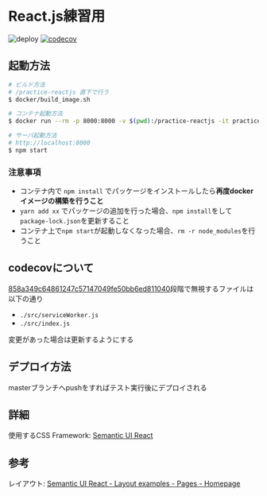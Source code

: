 # React.js練習用

![deploy](https://github.com/Mizukichi0210/practice-reactjs/workflows/deploy/badge.svg?branch=master&event=push)
[![codecov](https://codecov.io/gh/Mizukichi0210/practice-reactjs/branch/master/graph/badge.svg)](https://codecov.io/gh/Mizukichi0210/practice-reactjs)

## 起動方法

```bash
# ビルド方法
# /practice-reactjs 直下で行う
$ docker/build_image.sh

# コンテナ起動方法
$ docker run --rm -p 8000:8000 -v $(pwd):/practice-reactjs -it practice-reactjs /bin/bash

# サーバ起動方法
# http://localhost:8000
$ npm start
```

### 注意事項
- コンテナ内で `npm install` でパッケージをインストールしたら**再度dockerイメージの構築を行うこと**
- `yarn add xx` でパッケージの追加を行った場合、`npm install`をして`package-lock.json`を更新すること
- コンテナ上で`npm start`が起動しなくなった場合、`rm -r node_modules`を行うこと　

## codecovについて
[858a349c64861247c57147049fe50bb6ed811040](https://github.com/Mizukichi0210/practice-reactjs/commits/master)段階で無視するファイルは以下の通り
- `./src/serviceWorker.js`
- `./src/index.js`

変更があった場合は更新するようにする

## デプロイ方法

masterブランチへpushをすればテスト実行後にデプロイされる

## 詳細

使用するCSS Framework: [Semantic UI React](https://react.semantic-ui.com/)

## 参考
レイアウト: [Semantic UI React - Layout examples - Pages - Homepage](https://react.semantic-ui.com/layouts/homepage)
